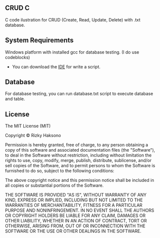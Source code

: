 ## CRUD C
C code ilustration for CRUD (Create, Read, Update, Delete) with .txt database.

## System Requirements

Windows platform with installed gcc for database testing. (I do use codeblocks)

- You can download the [IDE](http://www.codeblocks.org/downloads/binaries/) for write a script.

## Database

For database testing, you can run database.txt script to execute database and table.

## License

The MIT License (MIT)

Copyright © Rizky Haksono

Permission is hereby granted, free of charge, to any person obtaining a copy of this software and associated documentation files (the "Software"), to deal in the Software without restriction, including without limitation the rights to use, copy, modify, merge, publish, distribute, sublicense, and/or sell copies of the Software, and to permit persons to whom the Software is furnished to do so, subject to the following conditions:

The above copyright notice and this permission notice shall be included in all copies or substantial portions of the Software.

THE SOFTWARE IS PROVIDED "AS IS", WITHOUT WARRANTY OF ANY KIND, EXPRESS OR IMPLIED, INCLUDING BUT NOT LIMITED TO THE WARRANTIES OF MERCHANTABILITY, FITNESS
FOR A PARTICULAR PURPOSE AND NONINFRINGEMENT. IN NO EVENT SHALL THE AUTHORS OR COPYRIGHT HOLDERS BE LIABLE FOR ANY CLAIM, DAMAGES OR OTHER LIABILITY, WHETHER
IN AN ACTION OF CONTRACT, TORT OR OTHERWISE, ARISING FROM, OUT OF OR INCONNECTION WITH THE SOFTWARE OR THE USE OR OTHER DEALINGS IN THE SOFTWARE.
